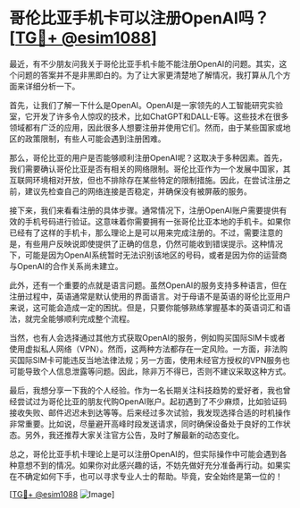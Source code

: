 # 哥伦比亚手机卡可以注册OpenAI吗？[[TG💪+ @esim1088](https://t.me/s/esim1088)]

最近，有不少朋友问我关于哥伦比亚手机卡能不能注册OpenAI的问题。其实，这个问题的答案并不是非黑即白的。为了让大家更清楚地了解情况，我打算从几个方面来详细分析一下。

首先，让我们了解一下什么是OpenAI。OpenAI是一家领先的人工智能研究实验室，它开发了许多令人惊叹的技术，比如ChatGPT和DALL-E等。这些技术在很多领域都有广泛的应用，因此很多人想要注册并使用它们。然而，由于某些国家或地区的政策限制，有些人可能会遇到注册困难。

那么，哥伦比亚的用户是否能够顺利注册OpenAI呢？这取决于多种因素。首先，我们需要确认哥伦比亚是否有相关的网络限制。哥伦比亚作为一个发展中国家，其互联网环境相对开放，但也不排除存在某些特定的限制措施。因此，在尝试注册之前，建议先检查自己的网络连接是否稳定，并确保没有被屏蔽的服务。

接下来，我们来看看注册的具体步骤。通常情况下，注册OpenAI账户需要提供有效的手机号码进行验证。这意味着你需要拥有一张哥伦比亚本地的手机卡。如果你已经有了这样的手机卡，那么理论上是可以用来完成注册的。不过，需要注意的是，有些用户反映说即使提供了正确的信息，仍然可能收到错误提示。这种情况下，可能是因为OpenAI系统暂时无法识别该地区的号码，或者是因为你的运营商与OpenAI的合作关系尚未建立。

此外，还有一个重要的点就是语言问题。虽然OpenAI的服务支持多种语言，但在注册过程中，英语通常是默认使用的界面语言。对于母语不是英语的哥伦比亚用户来说，这可能会造成一定的困扰。但是，只要你能够熟练掌握基本的英语词汇和语法，就完全能够顺利完成整个流程。

当然，也有人会选择通过其他方式获取OpenAI的服务，例如购买国际SIM卡或者使用虚拟私人网络（VPN）。然而，这两种方法都存在一定风险。一方面，非法购买国际SIM卡可能违反当地法律法规；另一方面，使用未经官方授权的VPN服务也可能导致个人信息泄露等问题。因此，除非万不得已，否则不建议采取这种方式。

最后，我想分享一下我的个人经验。作为一名长期关注科技趋势的爱好者，我也曾经尝试过为哥伦比亚的朋友代购OpenAI账户。起初遇到了不少麻烦，比如验证码接收失败、邮件迟迟未到达等等。后来经过多次试验，我发现选择合适的时机操作非常重要。比如说，尽量避开高峰时段发送请求，同时确保设备处于良好的工作状态。另外，我还推荐大家关注官方公告，及时了解最新的动态变化。

总之，哥伦比亚手机卡理论上是可以注册OpenAI的，但实际操作中可能会遇到各种意想不到的情况。如果你对此感兴趣的话，不妨先做好充分准备再行动。如果实在不确定如何下手，也可以寻求专业人士的帮助。毕竟，安全始终是第一位的！

[[TG💪+ @esim1088](https://t.me/s/esim1088) ![Image](https://i.postimg.cc/4NQfJmqS/Snipaste-2025-05-13-00-14-12.png)]